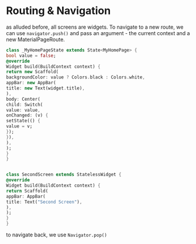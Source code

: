 # Routing & Navigation

as alluded before, all screens are widgets. To navigate to a new route, we can use `navigator.push()` and pass an argument - the current context and a new MaterialPageRoute.

```dart
class _MyHomePageState extends State<MyHomePage> {
bool value = false;
@override
Widget build(BuildContext context) {
return new Scaffold(
backgroundColor: value ? Colors.black : Colors.white,
appBar: new AppBar(
title: new Text(widget.title),
),
body: Center(
child: Switch(
value: value,
onChanged: (v) {
setState(() {
value = v;
});
}),
),
);
}
}


class SecondScreen extends StatelessWidget {
@override
Widget build(BuildContext context) {
return Scaffold(
appBar: AppBar(
title: Text("Second Screen"),
),
);
}
}
```

to navigate back, we use `Navigator.pop()`